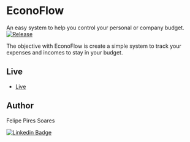 # EconoFlow
An easy system to help you control your personal or company budget.
[![Release](https://github.com/FelipePSoares/EasyFinance/actions/workflows/Release.yml/badge.svg)](https://github.com/FelipePSoares/EasyFinance/actions/workflows/Release.yml)

The objective with EconoFlow is create a simple system to track your expenses and incomes to stay in your budget. 

## Live
- [Live](https://www.econoflow.pt)

## Author
Felipe Pires Soares

[![Linkedin Badge](https://img.shields.io/badge/-Felipe-blue?style=flat-square&logo=Linkedin&logoColor=white&link=https://www.linkedin.com/in/felipepsoares/)](https://www.linkedin.com/in/felipepsoares/) 
